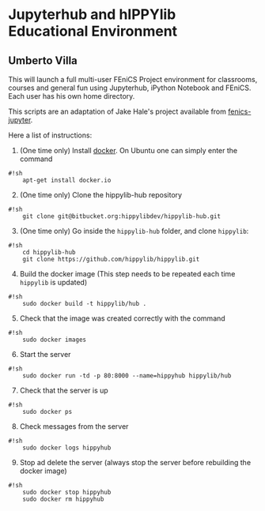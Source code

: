 # Jupyterhub and hIPPYlib Educational Environment
## Umberto Villa

This will launch a full multi-user FEniCS Project environment for classrooms,
courses and general fun using Jupyterhub, iPython Notebook and FEniCS. Each
user has his own home directory.

This scripts are an adaptation of Jake Hale's project available from [fenics-jupyter](https://bitbucket.org/jackhale/fenics-jupyter).

Here a list of instructions:

1. (One time only) Install [docker](https://www.docker.com/). On Ubuntu one can simply enter the command
 ```
 #!sh
     apt-get install docker.io
 ```
2. (One time only) Clone the hippylib-hub repository
 ```
 #!sh
     git clone git@bitbucket.org:hippylibdev/hippylib-hub.git
 ```
3. (One time only) Go inside the `hippylib-hub` folder, and clone `hippylib`:
 ```
 #!sh
     cd hippylib-hub
     git clone https://github.com/hippylib/hippylib.git
 ```
4. Build the docker image (This step needs to be repeated each time `hippylib` is updated)
 ```
 #!sh
     sudo docker build -t hippylib/hub .
 ```
5. Check that the image was created correctly with the command
 ```
 #!sh
     sudo docker images
 ```
6. Start the server
 ```
 #!sh
     sudo docker run -td -p 80:8000 --name=hippyhub hippylib/hub
 ```
7. Check that the server is up
 ```
 #!sh
     sudo docker ps
 ```
8. Check messages from the server
 ```
 #!sh
     sudo docker logs hippyhub
 ```
9. Stop ad delete the server (always stop the server before rebuilding the docker image)
 ```
 #!sh
     sudo docker stop hippyhub
     sudo docker rm hippyhub
 ```